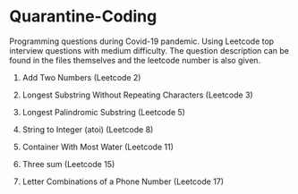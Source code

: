 # Quarantine-Coding
Programming questions during Covid-19 pandemic. Using Leetcode top interview questions with medium difficulty. The question description can be found in the files themselves and the leetcode number is also given.

1. Add Two Numbers (Leetcode 2)

2. Longest Substring Without Repeating Characters (Leetcode 3)   

3. Longest Palindromic Substring (Leetcode 5)   

4. String to Integer (atoi) (Leetcode 8)

5. Container With Most Water (Leetcode 11)

6. Three sum (Leetcode 15)

<!-- 7. Longest Increasing Subsequence (Leetcode 300) -->

7. Letter Combinations of a Phone Number (Leetcode 17)

